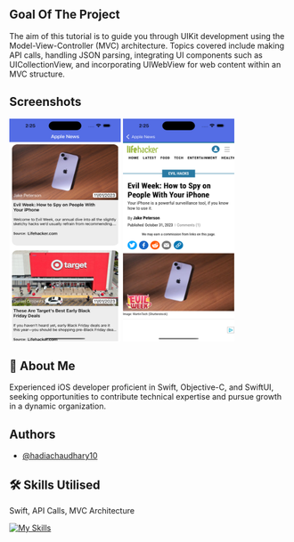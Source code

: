 
## Goal Of The Project

The aim of this tutorial is to guide you through UIKit development using the Model-View-Controller (MVC) architecture. Topics covered include making API calls, handling JSON parsing, integrating UI components such as UICollectionView, and incorporating UIWebView for web content within an MVC structure.

## Screenshots

<p align="left">
<img src="https://github.com/hadiachaudhary10/NewsAPI/blob/main/Simulator%20Screen%20Shot%20-%20iPhone%2014%20Pro%20Max%20-%202023-11-10%20at%2014.25.13.png" width="200" height="400" />
<img src="https://github.com/hadiachaudhary10/NewsAPI/blob/main/Simulator%20Screen%20Shot%20-%20iPhone%2014%20Pro%20Max%20-%202023-11-10%20at%2014.25.20.png" width="200" height="400" />
</p>

## 🚀 About Me
Experienced iOS developer proficient in Swift, Objective-C, and SwiftUI, seeking opportunities to contribute technical expertise and pursue growth in a dynamic organization.


## Authors

- [@hadiachaudhary10](https://github.com/hadiachaudhary10)


## 🛠 Skills Utilised
Swift, API Calls, MVC Architecture



[![My Skills](https://skills.thijs.gg/icons?i=swift)](https://skills.thijs.gg)
